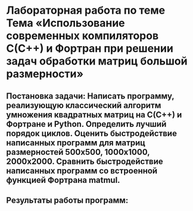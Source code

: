 # Лабораторная работа по теме Тема «Использование современных компиляторов C(C++) и Фортран при решении задач обработки матриц большой размерности»
## Постановка задачи: Написать программу, реализующую классический алгоритм умножения квадратных матриц на С(С++) и Фортране и Python. Определить лучший порядок циклов. Оценить быстродействие написанных программ для матриц размерностей 500х500, 1000х1000, 2000х2000. Сравнить быстродействие написанных программ со встроенной функцией Фортрана matmul.
## Результаты работы программ:
